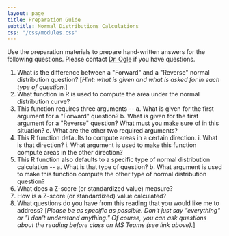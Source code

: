 ```yaml
---
layout: page
title: Preparation Guide
subtitle: Normal Distributions Calculations
css: "/css/modules.css"
---
```


<div class="alert alert-warning">
Use the preparation materials to prepare hand-written answers for the following questions. Please contact <a href="https://teams.microsoft.com/l/channel/19%3ad26a8cc37740458aaf93fe10815c9eb1%40thread.tacv2/Questions%2520-%2520Preparation%2520Guide?groupId=1c605bf3-86b9-4b57-8b0c-1753c67bf54a&tenantId=b70d8bab-80b6-4766-b5da-fcfdabdf71c7" target="_blank">Dr. Ogle</a> if you have questions.
</div>

1. What is the difference between a "Forward" and a "Reverse" normal distribution question? [*Hint: what is given and what is asked for in each type of question.*]
1. What function in R is used to compute the area under the normal distribution curve?
1. This function requires three arguments -- a. What is given for the first argument for a "Forward" question? b. What is given for the first argument for a "Reverse" question? What must you make sure of in this situation? c. What are the other two required arguments?
1. This R function defaults to compute areas in a certain direction. 
    i. What is that direction?
    i. What argument is used to make this function compute areas in the other direction?
1. This R function also defaults to a specific type of normal distribution calculation -- a. What is that type of question? b. What argument is used to make this function compute the other type of normal distribution question?
1. What does a Z-score (or standardized value) measure?
1. How is a Z-score (or standardized) value calculated?
1. What questions do you have from this reading that you would like me to address? [*Please be as specific as possible. Don't just say "everything" or "I don't understand anything." Of course, you can ask questions about the reading before class on MS Teams (see link above).*]
